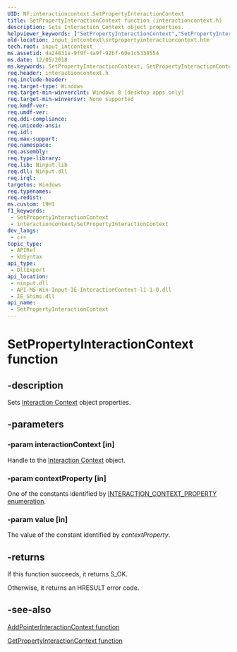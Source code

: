 ```yaml
---
UID: NF:interactioncontext.SetPropertyInteractionContext
title: SetPropertyInteractionContext function (interactioncontext.h)
description: Sets Interaction Context object properties.
helpviewer_keywords: ["SetPropertyInteractionContext","SetPropertyInteractionContext function","input_intcontext.setpropertyinteractioncontext","interactioncontext.setpropertyinteractioncontext","interactioncontext/SetPropertyInteractionContext"]
old-location: input_intcontext\setpropertyinteractioncontext.htm
tech.root: input_intcontext
ms.assetid: da24831e-9f9f-4a9f-92bf-60e1c5338554
ms.date: 12/05/2018
ms.keywords: SetPropertyInteractionContext, SetPropertyInteractionContext function, input_intcontext.setpropertyinteractioncontext, interactioncontext.setpropertyinteractioncontext, interactioncontext/SetPropertyInteractionContext
req.header: interactioncontext.h
req.include-header: 
req.target-type: Windows
req.target-min-winverclnt: Windows 8 [desktop apps only]
req.target-min-winversvr: None supported
req.kmdf-ver: 
req.umdf-ver: 
req.ddi-compliance: 
req.unicode-ansi: 
req.idl: 
req.max-support: 
req.namespace: 
req.assembly: 
req.type-library: 
req.lib: Ninput.lib
req.dll: Ninput.dll
req.irql: 
targetos: Windows
req.typenames: 
req.redist: 
ms.custom: 19H1
f1_keywords:
 - SetPropertyInteractionContext
 - interactioncontext/SetPropertyInteractionContext
dev_langs:
 - c++
topic_type:
 - APIRef
 - kbSyntax
api_type:
 - DllExport
api_location:
 - ninput.dll
 - API-MS-Win-Input-IE-InteractionContext-l1-1-0.dll
 - IE_Shims.dll
api_name:
 - SetPropertyInteractionContext
---
```


# SetPropertyInteractionContext function


## -description

Sets [Interaction Context](../_input_intcontext/index.md) object properties.

## -parameters

### -param interactionContext [in]

Handle to the [Interaction Context](../_input_intcontext/index.md) object.

### -param contextProperty [in]

One of the constants identified by [INTERACTION_CONTEXT_PROPERTY enumeration](ne-interactioncontext-interaction_context_property.md).

### -param value [in]

The value of the constant identified by *contextProperty*.

## -returns

If this function succeeds, it returns S_OK.

Otherwise, it returns an HRESULT error code.

## -see-also

[AddPointerInteractionContext function](nf-interactioncontext-addpointerinteractioncontext.md)

[GetPropertyInteractionContext function](nf-interactioncontext-getpropertyinteractioncontext.md)
